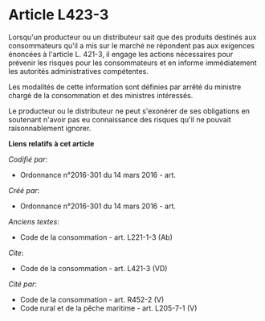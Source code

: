 # Article L423-3

Lorsqu'un producteur ou un distributeur sait que des produits destinés aux consommateurs qu'il a mis sur le marché ne
répondent pas aux exigences énoncées à l'article L. 421-3, il engage les actions nécessaires pour prévenir les risques pour
les consommateurs et en informe immédiatement les autorités administratives compétentes. 

Les modalités de cette information sont définies par arrêté du ministre chargé de la consommation et des ministres
intéressés. 

Le producteur ou le distributeur ne peut s'exonérer de ses obligations en soutenant n'avoir pas eu connaissance des risques
qu'il ne pouvait raisonnablement ignorer.

**Liens relatifs à cet article**

_Codifié par_:

  - Ordonnance n°2016-301 du 14 mars 2016 - art.

_Créé par_:

  - Ordonnance n°2016-301 du 14 mars 2016 - art.

_Anciens textes_:

  - Code de la consommation - art. L221-1-3 (Ab)

_Cite_:

  - Code de la consommation - art. L421-3 (VD)

_Cité par_:

  - Code de la consommation - art. R452-2 (V)
  - Code rural et de la pêche maritime - art. L205-7-1 (V)
